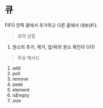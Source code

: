 # 큐

FIFO 한쪽 끝에서 추가하고 다른 끝에서 내보낸다.

> 큐의 성질
1. 원소의 추가, 제거, 앞/뒤의 원소 확인이 O(1)

> 주요 메서드
1. add
2. poll
3. remove
4. peek
5. element
6. isEmpty
7. size
